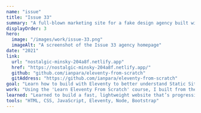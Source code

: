 ```yaml
---
name: "issue"
title: "Issue 33"
summary: "A full-blown marketing site for a fake design agency built with Eleventy."
displayOrder: 3
hero:
  image: "/images/work/issue-33.png"
  imageAlt: "A screenshot of the Issue 33 agency homepage"
date: "2021"
link:
  url: "nostalgic-minsky-204a8f.netlify.app"
  href: "https://nostalgic-minsky-204a8f.netlify.app/"
  github: "github.com/ianpara/eleventy-from-scratch"
  gitAddress: "https://github.com/ianpara/eleventy-from-scratch"
goal: "Learn how to build with Eleventy to better understand Static Site Generators and JAMStack."
work: "Using the 'Learn Eleventy From Scratch' course, I built from the ground up a design agency site using Eleventy."
learned: "Learned to build a fast, lightweight website that’s progressively enhanced and some solid HTML, CSS and accessibility best practices."
tools: "HTML, CSS, JavaScript, Eleventy, Node, Bootstrap"
---
```

